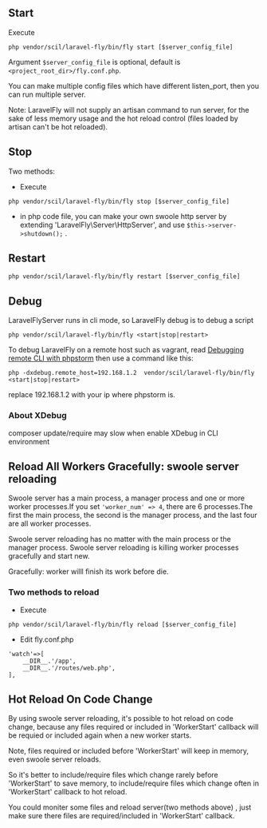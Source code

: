 
## Start

Execute 
```
php vendor/scil/laravel-fly/bin/fly start [$server_config_file]
```
Argument `$server_config_file` is optional, default is `<project_root_dir>/fly.conf.php`.

You can make multiple config files which have different listen_port, then you can run multiple server.

Note: LaravelFly will not supply an artisan command to run server, for the sake of less memory usage and the hot reload control (files loaded by artisan can't be hot reloaded).

## Stop

Two methods:

* Execute 
```
php vendor/scil/laravel-fly/bin/fly stop [$server_config_file]
```

* in php code file, you can make your own swoole http server by extending 'LaravelFly\Server\HttpServer', and use `$this->server->shutdown();` .


## Restart

```
php vendor/scil/laravel-fly/bin/fly restart [$server_config_file]
```


## Debug

LaravelFlyServer runs in cli mode, so LaravelFly debug is to debug a script 
```
php vendor/scil/laravel-fly/bin/fly <start|stop|restart>
```

To debug LaravelFly on a remote host such as vagrant, read [Debugging remote CLI with phpstorm](http://www.adayinthelifeof.nl/2012/12/20/debugging-remote-cli-with-phpstorm/?utm_source=tuicool&utm_medium=referral) then use a command like this:
```
php -dxdebug.remote_host=192.168.1.2  vendor/scil/laravel-fly/bin/fly <start|stop|restart>
```
replace 192.168.1.2 with your ip where phpstorm is.

### About XDebug
composer update/require may slow when enable XDebug in CLI environment


## Reload All Workers Gracefully: swoole server reloading

Swoole server has a main process, a manager process and one or more worker processes.If you set `'worker_num' => 4`, there are 6 processes.The first the main process, the second is the manager process, and the last four are all worker processes.

Swoole server reloading has no matter with the main process or the manager process. Swoole server reloading is killing worker processes gracefully and start new.

Gracefully: worker willl finish its work before die.

### Two methods to reload

* Execute 
```
php vendor/scil/laravel-fly/bin/fly reload [$server_config_file]
```

* Edit fly.conf.php
```
'watch'=>[
    __DIR__.'/app',
    __DIR__.'/routes/web.php',
],
```

## Hot Reload On Code Change

By using swoole server reloading, it's possible to hot reload on code change, because any files required or included in 'WorkerStart' callback will be requied or included again when a new worker starts.

Note, files required or included before 'WorkerStart' will keep in memory, even swoole server reloads.

So it's better to include/require files which change rarely before 'WorkerStart' to save memory, to include/require files which change often in 'WorkerStart' callback to hot reload.

You could moniter some files and reload server(two methods above) , just make sure there files are required/included in 'WorkerStart' callback.
